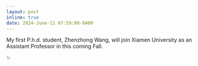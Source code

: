 ```yaml
---
layout: post
inline: true
date: 2024-June-11 07:59:00-0400
---
```


My first P.h.d. student, Zhenzhong Wang, will join Xiamen University as an Assistant Professor in this coming Fall. 

:sparkles: 